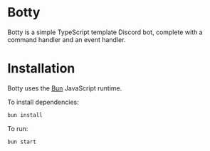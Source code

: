 # Botty

Botty is a simple TypeScript template Discord bot, complete with a command handler and an event handler.

# Installation

Botty uses the [Bun](https://bun.sh) JavaScript runtime.

To install dependencies:

```bash
bun install
```

To run:

```bash
bun start
```
